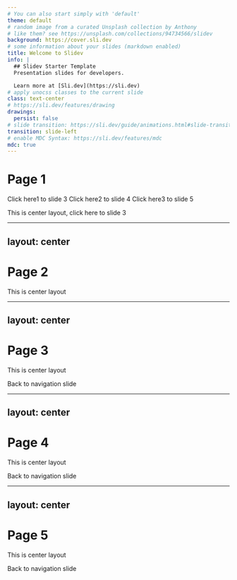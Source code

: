```yaml
---
# You can also start simply with 'default'
theme: default
# random image from a curated Unsplash collection by Anthony
# like them? see https://unsplash.com/collections/94734566/slidev
background: https://cover.sli.dev
# some information about your slides (markdown enabled)
title: Welcome to Slidev
info: |
  ## Slidev Starter Template
  Presentation slides for developers.

  Learn more at [Sli.dev](https://sli.dev)
# apply unocss classes to the current slide
class: text-center
# https://sli.dev/features/drawing
drawings:
  persist: false
# slide transition: https://sli.dev/guide/animations.html#slide-transitions
transition: slide-left
# enable MDC Syntax: https://sli.dev/features/mdc
mdc: true
---
```


# Page 1


<div class="flex justify-center space-x-4">
  <span @click="$slidev.nav.go(3)" class="px-2 py-1 rounded cursor-pointer" hover="bg-white bg-opacity-10">
    Click here1 to slide 3 <carbon:arrow-right class="inline"/>
  </span>
  <span @click="$slidev.nav.go(4)" class="px-2 py-1 rounded cursor-pointer" hover="bg-white bg-opacity-10">
    Click here2 to slide 4 <carbon:arrow-right class="inline"/>
  </span>
  <span @click="$slidev.nav.go(5)" class="px-2 py-1 rounded cursor-pointer" hover="bg-white bg-opacity-10">
    Click here3 to slide 5 <carbon:arrow-right class="inline"/>
  </span>
</div>



This is center layout, click here to slide 3

---
layout: center
---

# Page 2
This is center layout

---
layout: center
---

# Page 3
This is center layout

<div class="flex justify-center mt-4">
  <span @click="$slidev.nav.go(1)" class="px-2 py-1 rounded cursor-pointer" hover="bg-white bg-opacity-10">
    Back to navigation slide <carbon:arrow-left class="inline"/>
  </span>
</div>



---
layout: center
---

# Page 4
This is center layout

<div class="flex justify-center mt-4">
  <span @click="$slidev.nav.go(1)" class="px-2 py-1 rounded cursor-pointer" hover="bg-white bg-opacity-10">
    Back to navigation slide <carbon:arrow-left class="inline"/>
  </span>
</div>

---
layout: center
---

# Page 5
This is center layout

<div class="flex justify-center mt-4">
  <span @click="$slidev.nav.go(1)" class="px-2 py-1 rounded cursor-pointer" hover="bg-white bg-opacity-10">
    Back to navigation slide <carbon:arrow-left class="inline"/>
  </span>
</div>